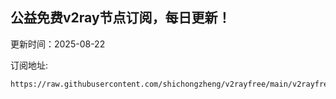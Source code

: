 ## 公益免费v2ray节点订阅，每日更新！
更新时间：2025-08-22

订阅地址:
```
https://raw.githubusercontent.com/shichongzheng/v2rayfree/main/v2rayfree
```
